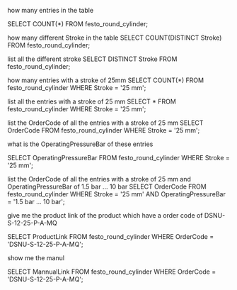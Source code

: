how many entries in the table

SELECT COUNT(*) FROM festo_round_cylinder;



how many different Stroke in the table
SELECT COUNT(DISTINCT Stroke) FROM festo_round_cylinder;


list all the different stroke 
SELECT DISTINCT Stroke FROM festo_round_cylinder;


how many entries with a stroke of 25mm
SELECT COUNT(*) FROM festo_round_cylinder WHERE Stroke = '25 mm';


list all the entries with a stroke of 25 mm
SELECT * FROM festo_round_cylinder WHERE Stroke = '25 mm';


list the OrderCode of all the entries with a stroke of 25 mm
SELECT OrderCode FROM festo_round_cylinder WHERE Stroke = '25 mm';


what is the OperatingPressureBar of these entries

SELECT OperatingPressureBar FROM festo_round_cylinder WHERE Stroke = '25 mm';


list the OrderCode of all the entries with a stroke of 25 mm and OperatingPressureBar of  1.5 bar ... 10 bar
SELECT OrderCode FROM festo_round_cylinder WHERE Stroke = '25 mm' AND OperatingPressureBar = '1.5 bar ... 10 bar';


give me the product link of the product which have a order code of  DSNU-S-12-25-P-A-MQ

SELECT ProductLink FROM festo_round_cylinder WHERE OrderCode = 'DSNU-S-12-25-P-A-MQ';



show me the manul

SELECT MannualLink FROM festo_round_cylinder WHERE OrderCode = 'DSNU-S-12-25-P-A-MQ';
